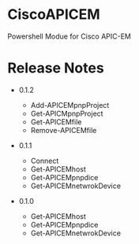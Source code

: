 # CiscoAPICEM
Powershell Modue for Cisco APIC-EM

# Release Notes
- 0.1.2
    - Add-APICEMpnpProject
    - Get-APICMpnpProject
    - Get-APICEMfile
    - Remove-APICEMfile
 
- 0.1.1
    - Connect
    - Get-APICEMhost
    - Get-APICEMpnpdice
    - Get-APICEMnetwrokDevice
- 0.1.0
    - Get-APICEMhost
    - Get-APICEMpnpdice
    - Get-APICEMnetwrokDevice

